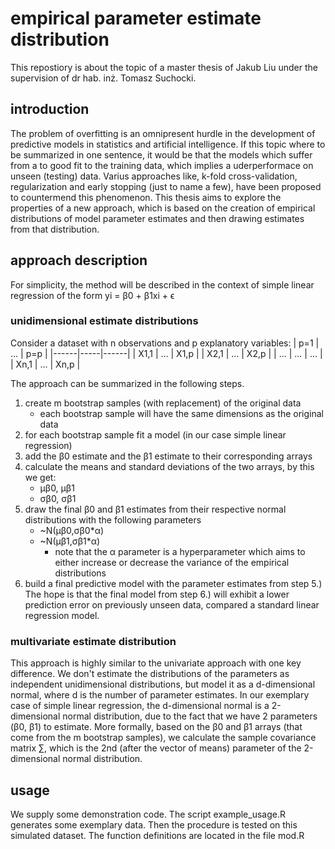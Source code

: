 # empirical parameter estimate distribution
This repostiory is about the topic of a master thesis of Jakub Liu under the supervision of dr hab. inż. Tomasz Suchocki.

## introduction
The problem of overfitting is an omnipresent hurdle in the development of predictive models in statistics and artificial intelligence.
If this topic where to be summarized in one sentence, it would be that the models which suffer from a to good fit to the training data, which implies
a uderperformace on unseen (testing) data. Varius approaches like, k-fold cross-validation, regularization and early stopping (just to name a few), have been proposed
to countermend this phenomenon. This thesis aims to explore the properties of a new approach, which is based on the creation of empirical distributions of model parameter
estimates and then drawing estimates from that distribution.

## approach description
For simplicity, the method will be described in the context of simple linear regression of the form yi = β0 + β1xi + ϵ
### unidimensional estimate distributions
Consider a dataset with n observations and p explanatory variables:
| p=1  | ... | p=p  |
|------|-----|------|
| X1,1 | ... | X1,p |
| X2,1 | ... | X2,p |
| ...  | ... | ...  |
| Xn,1 | ... | Xn,p |

The approach can be summarized in the following steps.
1. create m bootstrap samples (with replacement) of the original data
    - each bootstrap sample will have the same dimensions as the original data
2. for each bootstrap sample fit a model (in our case simple linear regression)
3. add the β0 estimate and the β1 estimate to their corresponding arrays
4. calculate the means and standard deviations of the two arrays, by this we get:
    - μβ0, μβ1
    - σβ0, σβ1
5. draw the final β0 and β1 estimates from their respective normal distributions with the following parameters
    - ~N(μβ0,σβ0*α)
    - ~N(μβ1,σβ1*α)
      * note that the α parameter is a hyperparameter which aims to either increase or decrease the variance of the empirical distributions
6. build a final predictive model with the parameter estimates from step 5.)
The hope is that the final model from step 6.) will exhibit a lower prediction error on previously unseen data, compared a standard linear
regression model.

### multivariate estimate distribution
This approach is highly similar to the univariate approach with one key difference. We don't estimate the distributions of the parameters
as independent unidimensional distributions, but model it as a d-dimensional normal, where d is the number of parameter estimates. In our exemplary
case of simple linear regression, the d-dimensional normal is a 2-dimensional normal distribution, due to the fact that we have 2 parameters (β0, β1)
to estimate. More formally, based on the β0 and β1 arrays (that come from the m bootstrap samples), we calculate the sample covariance matrix ∑, which
is the 2nd (after the vector of means) parameter of the 2-dimensional normal distribution.


## usage
We supply some demonstration code. The script example_usage.R generates some exemplary data. Then the procedure is tested on this simulated dataset. The function definitions
are located in the file mod.R
